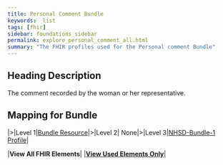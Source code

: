 ```yaml
---
title: Personal Comment Bundle
keywords:  list
tags: [fhir]
sidebar: foundations_sidebar
permalink: explore_personal_comment_all.html
summary: "The FHIR profiles used for the Personal comment Bundle"
---
```


## Heading Description ##
The comment recorded by the woman or her representative.

## Mapping for Bundle ##

|>|Level 1|[Bundle Resource](http://hl7.org/fhir/stu3/bundle.html)|>|Level 2| None|>|Level 3|[NHSD-Bundle-1 Profile](http://xxx)|

|**View All FHIR Elements**|    |**[View Used Elements Only](explore_personal_comments.html#mapping-for-bundle)**| 
